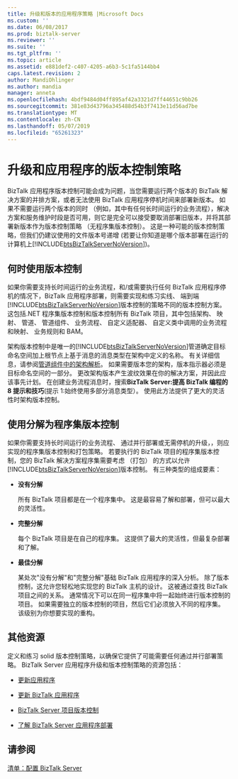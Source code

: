 ```yaml
---
title: 升级和版本的应用程序策略 |Microsoft Docs
ms.custom: ''
ms.date: 06/08/2017
ms.prod: biztalk-server
ms.reviewer: ''
ms.suite: ''
ms.tgt_pltfrm: ''
ms.topic: article
ms.assetid: e881def2-c407-4205-a6b3-5c1fa5144bb4
caps.latest.revision: 2
author: MandiOhlinger
ms.author: mandia
manager: anneta
ms.openlocfilehash: 4bdf9484d04ff895af42a3321d7ff44651c9bb26
ms.sourcegitcommit: 381e83d43796a345488d54b3f7413e11d56ad7be
ms.translationtype: MT
ms.contentlocale: zh-CN
ms.lasthandoff: 05/07/2019
ms.locfileid: "65261323"
---
```

# <a name="upgrading-and-versioning-strategies-for-applications"></a>升级和应用程序的版本控制策略
BizTalk 应用程序版本控制可能会成为问题，当您需要运行两个版本的 BizTalk 解决方案的并排方案，或者无法使用 BizTalk 应用程序停机时间来部署新版本。 如果不需要运行两个版本的同时 （例如，其中有任何长时间运行的业务流程），解决方案和服务维护时段是否可用，则它是完全可以接受要取消部署旧版本，并将其部署新版本作为版本控制策略 （无程序集版本控制）。 这是一种可能的版本控制策略，但我们仍建议使用的文件版本号递增 (若要让你知道是哪个版本部署在运行的计算机上[!INCLUDE[btsBizTalkServerNoVersion](../includes/btsbiztalkservernoversion-md.md)])。  
  
## <a name="when-to-use-versioning"></a>何时使用版本控制  
 如果你需要支持长时间运行的业务流程，和/或需要执行任何 BizTalk 应用程序停机的情况下，BizTalk 应用程序部署，则需要实现和练习实线、 端到端[!INCLUDE[btsBizTalkServerNoVersion](../includes/btsbiztalkservernoversion-md.md)]版本控制的策略不同的版本控制方案。 这包括.NET 程序集版本控制和版本控制所有 BizTalk 项目，其中包括架构、 映射、 管道、 管道组件、 业务流程、 自定义适配器、 自定义类中调用的业务流程和映射、 业务规则和 BAM。  
  
 架构版本控制中是唯一的[!INCLUDE[btsBizTalkServerNoVersion](../includes/btsbiztalkservernoversion-md.md)]管道确定目标命名空间加上根节点上基于消息的消息类型在架构中定义的名称。 有关详细信息，请参阅[管道组件中的架构解析](../core/schema-resolution-in-pipeline-components.md)。 如果需要版本您的架构，版本指示器必须是目标命名空间的一部分。 更改架构版本产生波纹效果在你的解决方案，并因此应该事先计划。 在创建业务流程消息时，搜索**BizTalk Server:提高 BizTalk 编程的 8 提示和技巧**(提示 1:始终使用多部分消息类型）。 使用此方法提供了更大的灵活性时架构版本控制。  
  
## <a name="using-factoring-for-assembly-versioning"></a>使用分解为程序集版本控制  
 如果你需要支持长时间运行的业务流程、 通过并行部署或无需停机的升级，，则应实现的程序集版本控制和打包策略。 若要执行的 BizTalk 项目的程序集版本控制，您的 BizTalk 解决方案程序集需要考虑 （打包） 的方式以允许[!INCLUDE[btsBizTalkServerNoVersion](../includes/btsbiztalkservernoversion-md.md)]版本控制。  有三种类型的组成要素：  
  
-   **没有分解**  
  
     所有 BizTalk 项目都是在一个程序集中。 这是最容易了解和部署，但可以最大的灵活性。  
  
-   **完整分解**  
  
     每个 BizTalk 项目是在自己的程序集。 这提供了最大的灵活性，但最复杂部署和了解。  
  
-   **最佳分解**  
  
     某处次"没有分解"和"完整分解"基础 BizTalk 应用程序的深入分析。 除了版本控制，这允许您轻松地实现您的 BizTalk 主机的设计。 这被通过查找 BizTalk 项目之间的关系。 通常情况下可以在同一程序集中将一起始终进行版本控制的项目。 如果需要独立的版本控制的项目，然后它们必须放入不同的程序集。 该级别为你想要实现的重构。  
  
## <a name="additional-resources"></a>其他资源  
  
 定义和练习 solid 版本控制策略，以确保它提供了可能需要任何通过并行部署策略。 BizTalk Server 应用程序升级和版本控制策略的资源包括：  
  
-   [更新应用程序](../technical-guides/updating-an-application.md)  
  
-   [更新 BizTalk 应用程序](../core/updating-biztalk-applications.md)
  
-   [BizTalk Server 项目版本控制](../core/biztalk-server-project-versioning.md)  
  
-   [了解 BizTalk Server 应用程序部署](../core/understanding-biztalk-application-deployment-and-management.md)


  
## <a name="see-also"></a>请参阅  
 [清单：配置 BizTalk Server](../technical-guides/checklist-configuring-biztalk-server.md)
